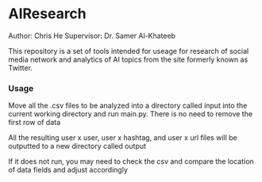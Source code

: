 # AIResearch

Author: Chris He 
Supervisor: Dr. Samer Al-Khateeb

This repository is a set of tools intended for useage for research of social media network and analytics of AI topics from the site formerly known as Twitter.


### Usage
Move all the .csv files to be analyzed into a directory called input into the current working directory and run main.py. There is no need to remove the first row of data

All the resulting user x user, user x hashtag, and user x url files will be outputted to a new directory called output

If it does not run, you may need to check the csv and compare the location of data fields and adjust accordingly